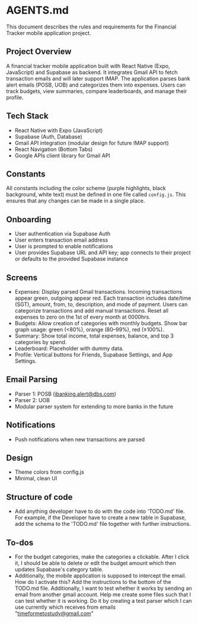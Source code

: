 # AGENTS.md

This document describes the rules and requirements for the Financial Tracker mobile application project.

## Project Overview

A financial tracker mobile application built with React Native (Expo, JavaScript) and Supabase as backend. It integrates Gmail API to fetch transaction emails and will later support IMAP. The application parses bank alert emails (POSB, UOB) and categorizes them into expenses. Users can track budgets, view summaries, compare leaderboards, and manage their profile.

## Tech Stack

-   React Native with Expo (JavaScript)
-   Supabase (Auth, Database)
-   Gmail API integration (modular design for future IMAP support)
-   React Navigation (Bottom Tabs)
-   Google APIs client library for Gmail API

## Constants

All constants including the color scheme (purple highlights, black background, white text) must be defined in one file called `config.js`. This ensures that any changes can be made in a single place.

## Onboarding

-   User authentication via Supabase Auth
-   User enters transaction email address
-   User is prompted to enable notifications
-   User provides Supabase URL and API key; app connects to their project or defaults to the provided Supabase instance

## Screens

-   Expenses: Display parsed Gmail transactions. Incoming transactions appear green, outgoing appear red. Each transaction includes date/time (SGT), amount, from, to, description, and mode of payment. Users can categorize transactions and add manual transactions. Reset all expenses to zero on the 1st of every month at 0000hrs.
-   Budgets: Allow creation of categories with monthly budgets. Show bar graph usage: green (<80%), orange (80–99%), red (≥100%).
-   Summary: Show total income, total expenses, balance, and top 3 categories by spend.
-   Leaderboard: Placeholder with dummy data.
-   Profile: Vertical buttons for Friends, Supabase Settings, and App Settings.

## Email Parsing

-   Parser 1: POSB (ibanking.alert@dbs.com)
-   Parser 2: UOB
-   Modular parser system for extending to more banks in the future

## Notifications

-   Push notifications when new transactions are parsed

## Design

-   Theme colors from config.js
-   Minimal, clean UI

## Structure of code

-   Add anything developer have to do with the code into 'TODO.md' file. For example, if the Developer have to create a new table in Supabase, add the schema to the 'TODO.md' file together with further instructions.

## To-dos

-   For the budget categories, make the categories a clickable. After I click it, I should be able to delete or edit the budget amount which then updates Supabase's category table.
-   Additionally, the mobile application is supposed to intercept the email. How do I activate this? Add the instructions to the bottom of the TODO.md file. Additionally, I want to test whether it works by sending an email from another gmail account. Help me create some files such that I can test whether it is working. Do it by creating a test parser which I can use currently which receives from emails "timeformetostudy@gmail.com"
